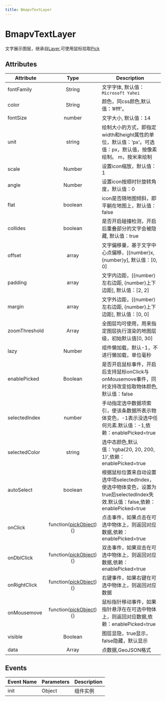 ```yaml
---
title: BmapvTextLayer
---
```


# BmapvTextLayer
文字展示图层，继承自[Layer](https://mapv.baidu.com/gl/docs/Layer.html),可使用鼠标拾取[Pick](https://mapv.baidu.com/gl/docs/Pick.html)

## Attributes

Attribute | Type | Description
---|:---:|---
fontFamily | String | 文字字体, 默认值：`Microsoft Yahei`
color | String | 颜色，同css颜色,默认值：’#fff’。
fontSize | number | 文字大小, 默认值：14
unit | string | 绘制大小的方式，即指定width和height属性的单位，默认值：’px’。可选值：px，默认值，按像素绘制。 m，按米来绘制
scale | Number | 设置icon缩放，默认值：1
angle | Number | 设置icon按顺时针旋转角度，默认值：0
flat | boolean | icon是否随地图倾斜，即平躺在地图上，默认值：false
collides | boolean | 是否开启碰撞检测，开启后重叠部分的文字会被隐藏, 默认值：true
offset | array | 文字偏移量，基于文字中心点偏移，[{number}x, {number}y], 默认值：[0, 0]
padding | array | 文字内边距，[{number}左右边距, {number}上下边距], 默认值：[2, 2]
margin | array | 文字外边距，[{number}左右边距, {number}上下边距], 默认值：[0, 0]
zoomThreshold | Array | 全图层均可使用，用来指定图层执行渲染的地图层级，初始默认值[0, 30]
lazy | Number | 组件懒加载，默认-1，不进行懒加载，单位毫秒
enablePicked | Boolean | 是否开启鼠标事件，开启后支持鼠标onClick与onMousemove事件，同时支持改变拾取物体颜色,默认值：false
selectedIndex | number | 手动指定选中数据项索引，使该条数据所表示物体变色，-1表示没选中任何元素.默认值：-1,依赖：enablePicked=true
selectedColor | string | 选中态颜色,默认值：’rgba(20, 20, 200, 1)’,依赖：enablePicked=true
autoSelect | boolean | 根据鼠标位置来自动设置选中项selectedIndex，使选中物体变色，设置为true后selectedIndex失效.默认值：false,依赖：enablePicked=true
onClick | function([pickObject](#pickObject数据结构)){} | 点击事件，如果点击在可选中物体上，则返回对应数据,依赖：enablePicked=true
onDblClick | function([pickObject](#pickObject数据结构)){} | 双击事件，如果双击在可选中物体上，则返回对应数据,依赖：enablePicked=true
onRightClick | function([pickObject](#pickObject数据结构)){} | 右键事件，如果右键在可选中物体上，则返回对应数据
onMousemove | function([pickObject](#pickObject数据结构)){} | 鼠标指针移动事件，如果指针悬浮在在可选中物体上，则返回对应数据,依赖：enablePicked=true
visible | Boolean | 图层显隐，true显示，false隐藏，默认显示
data | Array  | 点数据,GeoJSON格式

## Events

Event Name | Parameters | Description
---|---|---|
init | Object | 组件实例
